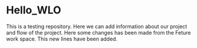# Hello_WLO
This is a testing repository.
Here we can add information about our project and flow of the project.
Here some changes has been made from the Feture work space.
This new lines have been added.
